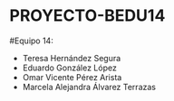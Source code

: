 # PROYECTO-BEDU14

#Equipo 14:
- Teresa Hernández Segura
- Eduardo González López
- Omar Vicente Pérez Arista
- Marcela Alejandra Álvarez Terrazas
